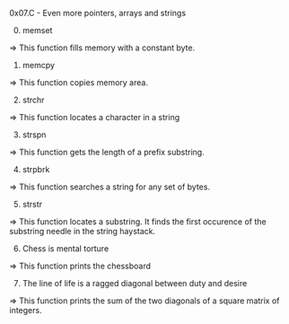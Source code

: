
0x07.C - Even more pointers, arrays and strings

0. memset

 => This function fills memory with a constant byte.


1. memcpy

 => This function copies memory area.


2. strchr

 => This function locates a character in a string


3. strspn

 => This function gets the length of a prefix substring.


4. strpbrk

 => This function searches a string for any set of bytes.



5. strstr


 => This function locates a substring. It finds the first occurence of the substring needle in the string haystack.

6. Chess is mental torture

 => This function prints the chessboard

7. The line of life is a ragged diagonal between duty and desire

 => This function prints the sum of the two diagonals of a square matrix of integers.

